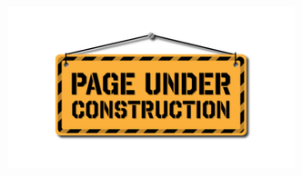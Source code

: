 <!-- ## `ILegendMatch`






### `fetchLegendMatching(uint256 matchingId) → struct ILegendMatch.LegendMatching` (external)






### `MatchingStatusChanged(uint256 matchingId, enum ILegendMatch.MatchingStatus status)`





### `MatchMade(uint256 matchingId, uint256 parent1, uint256 parent2, uint256 childId, uint256 price, enum ILegendMatch.MatchingStatus status)`






### `LegendMatching`


uint256 matchingId


uint256 createdAt


address nftContract


address surrogate


uint256 surrogateToken


address breeder


uint256 breederToken


uint256 childId


uint256 price


enum ILegendMatch.MatchingStatus status



### `MatchingStatus`













 -->

![Under Construction](../../../../static/img/underConstruction.png)